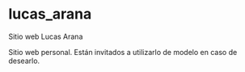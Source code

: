 # lucas_arana
Sitio web Lucas Arana

Sitio web personal. Están invitados a utilizarlo de modelo en caso de desearlo.